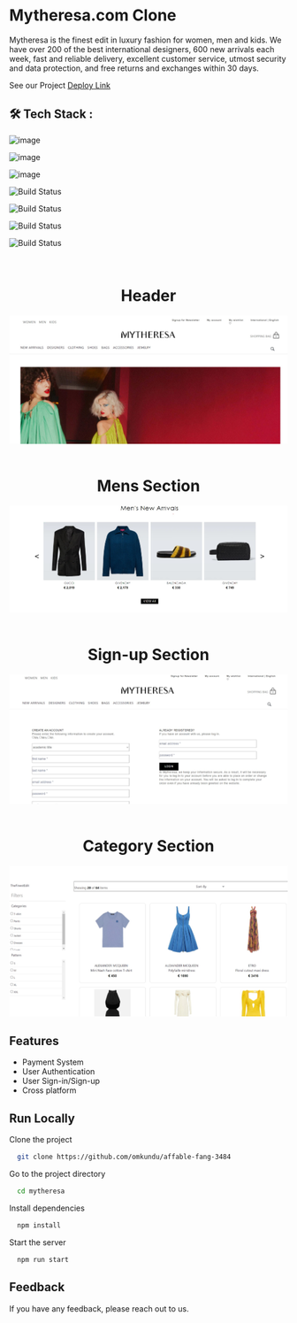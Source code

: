 

# Mytheresa.com Clone

Mytheresa is the finest edit in luxury fashion for women, men and kids. We have over 200 of the best international designers, 600 new arrivals each week, fast and reliable delivery, excellent customer service, utmost security and data protection, and free returns and exchanges within 30 days.

See our Project   [Deploy Link](https://affable-fang-3484-main.vercel.app/)


## 🛠 Tech Stack :

![image](https://img.shields.io/badge/HTML5-E34F26?style=for-the-badge&logo=html5&logoColor=white) 

![image](https://img.shields.io/badge/CSS3-1572B6?style=for-the-badge&logo=css3&logoColor=white) 

![image](https://img.shields.io/badge/JavaScript-F7DF1E?style=for-the-badge&logo=javascript&logoColor=black) 

![Build Status](https://img.shields.io/badge/React-20232A?style=for-the-badge&logo=react&logoColor=61DAFB)
 
![Build Status](https://img.shields.io/badge/Redux-593D88?style=for-the-badge&logo=redux&logoColor=white)
 
![Build Status](https://img.shields.io/badge/PayPal-00457C?style=for-the-badge&logo=paypal&logoColor=white)

![Build Status](https://img.shields.io/badge/Paytm-002970?style=for-the-badge&logo=paytm&logoColor=00BAF2)

<br>
<h1 align="center">Header</h1>

<img src="https://github.com/omkundu/affable-fang-3484/blob/main/src/image/jpg.jpeg?raw=true" alt="header"/>

</br>

<br>
<h1 align="center">Mens Section</h1>

<img src="https://github.com/omkundu/affable-fang-3484/blob/main/src/image/2.jpeg?raw=true" alt="Mans_section"/>

</br>

<br>
<h1 align="center">Sign-up Section</h1>

<img src="https://github.com/omkundu/affable-fang-3484/blob/main/src/image/3.jpeg?raw=true" alt="Sign-up_Section"/>

</br>

<br>
<h1 align="center">Category Section</h1>

<img src="https://github.com/omkundu/affable-fang-3484/blob/main/src/image/4.jpeg?raw=true" alt="Category_Section"/>

</br>









## Features

- Payment System
- User Authentication
- User Sign-in/Sign-up
- Cross platform


## Run Locally

Clone the project

```bash
  git clone https://github.com/omkundu/affable-fang-3484
```

Go to the project directory

```bash
  cd mytheresa
```

Install dependencies

```bash
  npm install
```

Start the server

```bash
  npm run start
```


## Feedback

If you have any feedback, please reach out to us.


